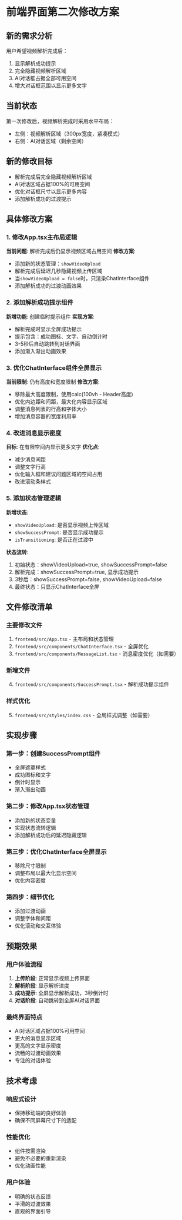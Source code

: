 # 前端界面第二次修改方案

## 新的需求分析
用户希望视频解析完成后：
1. 显示解析成功提示
2. 完全隐藏视频解析区域 
3. AI对话框占据全部可用空间
4. 增大对话框范围以显示更多文字

## 当前状态
第一次修改后，视频解析完成时采用水平布局：
- 左侧：视频解析区域（300px宽度，紧凑模式）
- 右侧：AI对话区域（剩余空间）

## 新的修改目标
- 解析完成后完全隐藏视频解析区域
- AI对话区域占据100%的可用空间
- 优化对话框尺寸以显示更多内容
- 添加解析成功的过渡提示

## 具体修改方案

### 1. 修改App.tsx主布局逻辑
**当前问题**: 解析完成后仍显示视频区域占用空间
**修改方案**:
- 添加新的状态管理：`showVideoUpload`
- 解析完成后延迟几秒隐藏视频上传区域
- 当`showVideoUpload = false`时，只渲染ChatInterface组件
- 添加解析成功的过渡动画效果

### 2. 添加解析成功提示组件
**新增功能**: 创建临时提示组件
**实现方案**:
- 解析完成时显示全屏成功提示
- 提示包含：成功图标、文字、自动倒计时
- 3-5秒后自动跳转到对话界面
- 添加渐入渐出动画效果

### 3. 优化ChatInterface组件全屏显示
**当前限制**: 仍有高度和宽度限制
**修改方案**:
- 移除最大高度限制，使用calc(100vh - Header高度)
- 优化内边距和间距，最大化内容显示区域
- 调整消息列表的行高和字体大小
- 增加消息容器的宽度利用率

### 4. 改进消息显示密度
**目标**: 在有限空间内显示更多文字
**优化点**:
- 减少消息间距
- 调整文字行高
- 优化输入框和建议问题区域的空间占用
- 改进滚动条样式

### 5. 添加状态管理逻辑
**新增状态**:
- `showVideoUpload`: 是否显示视频上传区域
- `showSuccessPrompt`: 是否显示成功提示
- `isTransitioning`: 是否正在过渡中

**状态流转**:
1. 初始状态：showVideoUpload=true, showSuccessPrompt=false
2. 解析完成：showSuccessPrompt=true, 显示成功提示
3. 3秒后：showSuccessPrompt=false, showVideoUpload=false
4. 最终状态：只显示ChatInterface全屏

## 文件修改清单

### 主要修改文件
1. `frontend/src/App.tsx` - 主布局和状态管理
2. `frontend/src/components/ChatInterface.tsx` - 全屏优化
3. `frontend/src/components/MessageList.tsx` - 消息密度优化（如需要）

### 新增文件
4. `frontend/src/components/SuccessPrompt.tsx` - 解析成功提示组件

### 样式优化
5. `frontend/src/styles/index.css` - 全局样式调整（如需要）

## 实现步骤

### 第一步：创建SuccessPrompt组件
- 全屏遮罩样式
- 成功图标和文字
- 倒计时显示
- 渐入渐出动画

### 第二步：修改App.tsx状态管理
- 添加新的状态变量
- 实现状态流转逻辑
- 添加解析成功后的延迟隐藏逻辑

### 第三步：优化ChatInterface全屏显示
- 移除尺寸限制
- 调整布局以最大化显示空间
- 优化内容密度

### 第四步：细节优化
- 添加过渡动画
- 调整字体和间距
- 优化滚动和交互体验

## 预期效果

### 用户体验流程
1. **上传阶段**: 正常显示视频上传界面
2. **解析阶段**: 显示解析进度
3. **成功提示**: 全屏显示解析成功，3秒倒计时
4. **对话阶段**: 自动跳转到全屏AI对话界面

### 最终界面特点
- AI对话区域占据100%可用空间
- 更大的消息显示区域
- 更高的文字显示密度
- 流畅的过渡动画效果
- 专注的对话体验

## 技术考虑

### 响应式设计
- 保持移动端的良好体验
- 确保不同屏幕尺寸下的适配

### 性能优化
- 组件按需渲染
- 避免不必要的重新渲染
- 优化动画性能

### 用户体验
- 明确的状态反馈
- 平滑的过渡效果
- 直观的界面引导
